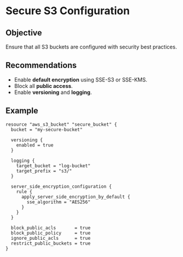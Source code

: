 # Secure S3 Configuration

## Objective
Ensure that all S3 buckets are configured with security best practices.

## Recommendations
- Enable **default encryption** using SSE-S3 or SSE-KMS.
- Block all **public access**.
- Enable **versioning** and **logging**.

## Example
```hcl
resource "aws_s3_bucket" "secure_bucket" {
  bucket = "my-secure-bucket"

  versioning {
    enabled = true
  }

  logging {
    target_bucket = "log-bucket"
    target_prefix = "s3/"
  }

  server_side_encryption_configuration {
    rule {
      apply_server_side_encryption_by_default {
        sse_algorithm = "AES256"
      }
    }
  }

  block_public_acls       = true
  block_public_policy     = true
  ignore_public_acls      = true
  restrict_public_buckets = true
}
```